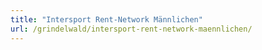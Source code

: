 ```yaml
---
title: "Intersport Rent-Network Männlichen"
url: /grindelwald/intersport-rent-network-maennlichen/
---
```

